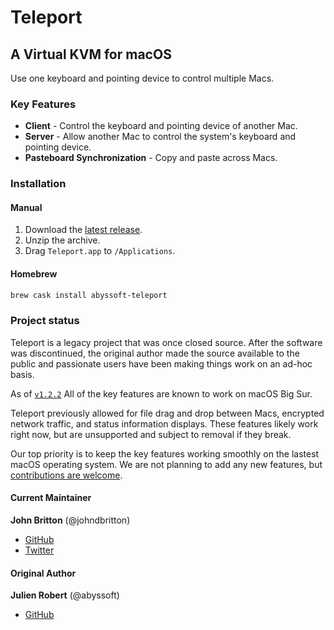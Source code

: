 # Teleport
## A Virtual KVM for macOS

Use one keyboard and pointing device to control multiple Macs.

### Key Features

* __Client__ - Control the keyboard and pointing device of another Mac.
* __Server__ - Allow another Mac to control the system's keyboard and pointing device.
* __Pasteboard Synchronization__ - Copy and paste across Macs.

### Installation

#### Manual

1. Download the [latest release](https://github.com/abyssoft/teleport/releases/latest).
2. Unzip the archive.
3. Drag `Teleport.app` to `/Applications`.

#### Homebrew

```bash
brew cask install abyssoft-teleport
```

### Project status

Teleport is a legacy project that was once closed source. After the software was discontinued, the original author made the source available to the public and passionate users have been making things work on an ad-hoc basis.

As of [`v1.2.2`](https://github.com/abyssoft/teleport/releases/tag/v1.2.2) All of the key features are known to work on macOS Big Sur.

Teleport previously allowed for file drag and drop between Macs, encrypted network traffic, and status information displays. These features likely work right now, but are unsupported and subject to removal if they break.

Our top priority is to keep the key features working smoothly on the lastest macOS operating system. We are not planning to add any new features, but [contributions are welcome](CONTRIBUTING.md).

#### Current Maintainer

__John Britton__ (@johndbritton)
* [GitHub](https://github.com/johndbritton)
* [Twitter](https://twitter.com/johndbritton)

#### Original Author

__Julien Robert__ (@abyssoft)
* [GitHub](https://github.com/abyssoft)
